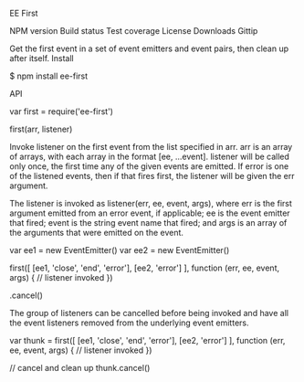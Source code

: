 EE First

NPM version Build status Test coverage License Downloads Gittip

Get the first event in a set of event emitters and event pairs, then clean up after itself.
Install

$ npm install ee-first

API

var first = require('ee-first')

first(arr, listener)

Invoke listener on the first event from the list specified in arr. arr is an array of arrays, with each array in the format [ee, ...event]. listener will be called only once, the first time any of the given events are emitted. If error is one of the listened events, then if that fires first, the listener will be given the err argument.

The listener is invoked as listener(err, ee, event, args), where err is the first argument emitted from an error event, if applicable; ee is the event emitter that fired; event is the string event name that fired; and args is an array of the arguments that were emitted on the event.

var ee1 = new EventEmitter()
var ee2 = new EventEmitter()

first([
  [ee1, 'close', 'end', 'error'],
  [ee2, 'error']
], function (err, ee, event, args) {
  // listener invoked
})

.cancel()

The group of listeners can be cancelled before being invoked and have all the event listeners removed from the underlying event emitters.

var thunk = first([
  [ee1, 'close', 'end', 'error'],
  [ee2, 'error']
], function (err, ee, event, args) {
  // listener invoked
})

// cancel and clean up
thunk.cancel()